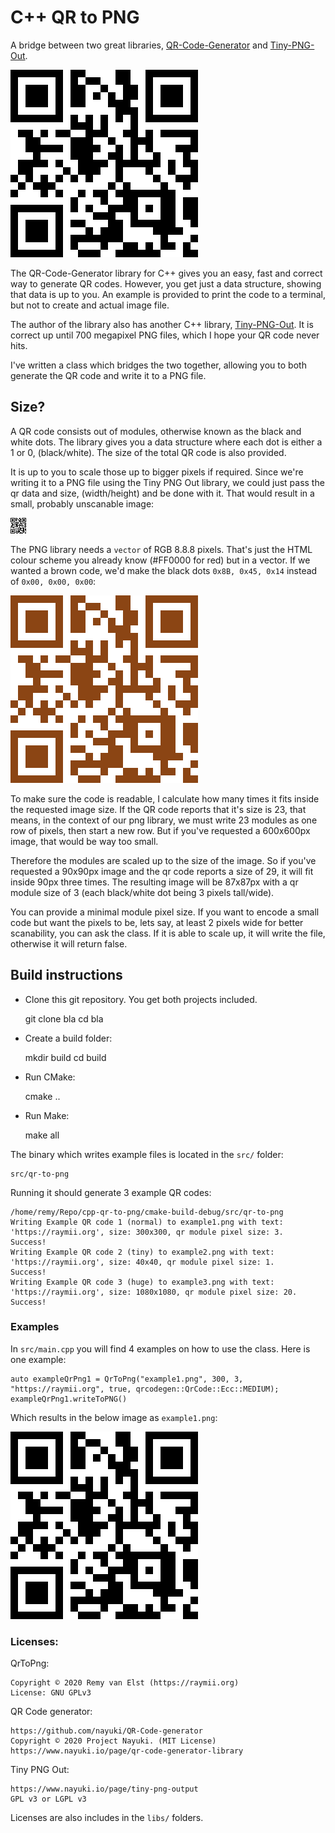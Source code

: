 # C++ QR to PNG

A bridge between two great libraries, [QR-Code-Generator][1] and [Tiny-PNG-Out][2].

![qr code example][3]
 
The QR-Code-Generator library for C++ gives you an easy, fast and correct way to 
generate QR codes. However, you get just a data structure, showing that data is up
to you. An example is provided to print the code to a terminal, but not to create 
and actual image file. 

The author of the library also has another C++ library, [Tiny-PNG-Out][2]. 
It is correct up until 700 megapixel PNG files, which I hope your QR code never hits.

I've written a class which bridges the two together, allowing you to both generate
the QR code and write it to a PNG file. 

## Size?

A QR code consists out of modules, otherwise known as the black and white dots. 
The library gives you a data structure where each dot is either a 1 or 0, (black/white).
The size of the total QR code is also provided.

It is up to you to scale those up to bigger pixels if required. Since we're writing
it to a PNG file using the Tiny PNG Out library, we could just pass the qr data
and size, (width/height) and be done with it. That would result in a small, probably
unscanable image: 

![small qr code][4]

The PNG library needs a `vector` of RGB 8.8.8 pixels. That's just the HTML colour scheme 
you already know (#FF0000 for red) but in a vector. If we wanted a brown code, we'd make 
the black dots `0x8B, 0x45, 0x14` instead of `0x00, 0x00, 0x00`: 

![brown][5]

To make sure the code is readable, I calculate how many times it fits inside the
requested image size. If the QR code reports that it's size is 23, that means,
in the context of our png library, we must write 23 modules as one row of pixels,
then start a new row. But if you've requested a 600x600px image, that would be way
too small.

Therefore the modules are scaled up to the size of the image. So if you've requested
a 90x90px image and the qr code reports a size of 29, it will fit inside 90px three 
times. The resulting image will be 87x87px with a qr module size of 3 (each black/white
dot being 3 pixels tall/wide).

You can provide a minimal module pixel size. If you want to encode a small code but want
the pixels to be, lets say, at least 2 pixels wide for better scanability, you can ask
the class. If it is able to scale up, it will write the file, otherwise it will return false.



## Build instructions

- Clone this git repository. You get both projects included.


    git clone bla
    cd bla
    
- Create a build folder:


    mkdir build
    cd build
    
- Run CMake:


    cmake ..
    
- Run Make:


    make all

The binary which writes example files is located in the `src/` folder:

    src/qr-to-png 
   
Running it should generate 3 example QR codes:

    /home/remy/Repo/cpp-qr-to-png/cmake-build-debug/src/qr-to-png
    Writing Example QR code 1 (normal) to example1.png with text: 'https://raymii.org', size: 300x300, qr module pixel size: 3. 
    Success!
    Writing Example QR code 2 (tiny) to example2.png with text: 'https://raymii.org', size: 40x40, qr module pixel size: 1. 
    Success!
    Writing Example QR code 3 (huge) to example3.png with text: 'https://raymii.org', size: 1080x1080, qr module pixel size: 20. 
    Success!

### Examples

In `src/main.cpp` you will find 4 examples on how to use the class. Here is 
one example:

    auto exampleQrPng1 = QrToPng("example1.png", 300, 3, "https://raymii.org", true, qrcodegen::QrCode::Ecc::MEDIUM);
    exampleQrPng1.writeToPNG()  
    
Which results in the below image as `example1.png`:

![qr code example][3]       


### Licenses:

QrToPng:

    Copyright © 2020 Remy van Elst (https://raymii.org)
    License: GNU GPLv3

QR Code generator:

    https://github.com/nayuki/QR-Code-generator
    Copyright © 2020 Project Nayuki. (MIT License)
    https://www.nayuki.io/page/qr-code-generator-library

Tiny PNG Out:

    https://www.nayuki.io/page/tiny-png-output
    GPL v3 or LGPL v3
    
Licenses are also includes in the `libs/` folders.
    

[1]: https://www.nayuki.io/page/qr-code-generator-library
[2]: https://www.nayuki.io/page/tiny-png-output
[3]: example1.png
[4]: example2.png
[5]: brown.png